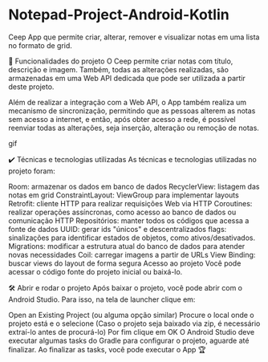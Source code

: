# Notepad-Project-Android-Kotlin
Ceep
App que permite criar, alterar, remover e visualizar notas em uma lista no formato de grid.

🔨 Funcionalidades do projeto
O Ceep permite criar notas com título, descrição e imagem. Também, todas as alterações realizadas, são armazenadas em uma Web API dedicada que pode ser utilizada a partir deste projeto.

Além de realizar a integração com a Web API, o App também realiza um mecanismo de sincronização, permitindo que as pessoas alterem as notas sem acesso a internet, e então, após obter acesso a rede, é possível reenviar todas as alterações, seja inserção, alteração ou remoção de notas.


gif


✔️ Técnicas e tecnologias utilizadas
As técnicas e tecnologias utilizadas no projeto foram:

Room: armazenar os dados em banco de dados
RecyclerView: listagem das notas em grid
ConstraintLayout: ViewGroup para implementar layouts
Retrofit: cliente HTTP para realizar requisições Web via HTTP
Coroutines: realizar operações assíncronas, como acesso ao banco de dados ou comunicação HTTP
Repositórios: manter todos os códigos que acessa a fonte de dados
UUID: gerar ids "únicos" e descentralizados
flags: sinalizações para identificar estados de objetos, como ativos/desativados.
Migrations: modificar a estrutura atual do banco de dados para atender novas necessidades
Coil: carregar imagens a partir de URLs
View Binding: buscar views do layout de forma segura
Acesso ao projeto
Você pode acessar o código fonte do projeto inicial ou baixá-lo.

🛠️ Abrir e rodar o projeto
Após baixar o projeto, você pode abrir com o Android Studio. Para isso, na tela de launcher clique em:

Open an Existing Project (ou alguma opção similar)
Procure o local onde o projeto está e o selecione (Caso o projeto seja baixado via zip, é necessário extraí-lo antes de procurá-lo)
Por fim clique em OK
O Android Studio deve executar algumas tasks do Gradle para configurar o projeto, aguarde até finalizar. Ao finalizar as tasks, você pode executar o App 🏆
